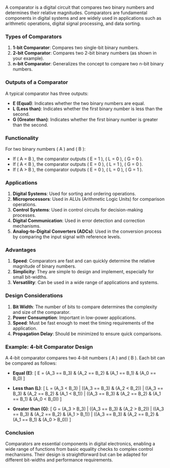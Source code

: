 A comparator is a digital circuit that compares two binary numbers and determines their relative magnitudes. Comparators are fundamental components in digital systems and are widely used in applications such as arithmetic operations, digital signal processing, and data sorting.

### Types of Comparators

1. **1-bit Comparator**: Compares two single-bit binary numbers.
2. **2-bit Comparator**: Compares two 2-bit binary numbers (as shown in your example).
3. **n-bit Comparator**: Generalizes the concept to compare two n-bit binary numbers.

### Outputs of a Comparator

A typical comparator has three outputs:
- **E (Equal)**: Indicates whether the two binary numbers are equal.
- **L (Less than)**: Indicates whether the first binary number is less than the second.
- **G (Greater than)**: Indicates whether the first binary number is greater than the second.

### Functionality

For two binary numbers \( A \) and \( B \):
- If \( A = B \), the comparator outputs \( E = 1 \), \( L = 0 \), \( G = 0 \).
- If \( A < B \), the comparator outputs \( E = 0 \), \( L = 1 \), \( G = 0 \).
- If \( A > B \), the comparator outputs \( E = 0 \), \( L = 0 \), \( G = 1 \).

### Applications

1. **Digital Systems**: Used for sorting and ordering operations.
2. **Microprocessors**: Used in ALUs (Arithmetic Logic Units) for comparison operations.
3. **Control Systems**: Used in control circuits for decision-making processes.
4. **Digital Communication**: Used in error detection and correction mechanisms.
5. **Analog-to-Digital Converters (ADCs)**: Used in the conversion process by comparing the input signal with reference levels.

### Advantages

1. **Speed**: Comparators are fast and can quickly determine the relative magnitude of binary numbers.
2. **Simplicity**: They are simple to design and implement, especially for small bit-widths.
3. **Versatility**: Can be used in a wide range of applications and systems.

### Design Considerations

1. **Bit Width**: The number of bits to compare determines the complexity and size of the comparator.
2. **Power Consumption**: Important in low-power applications.
3. **Speed**: Must be fast enough to meet the timing requirements of the application.
4. **Propagation Delay**: Should be minimized to ensure quick comparisons.

### Example: 4-bit Comparator Design

A 4-bit comparator compares two 4-bit numbers \( A \) and \( B \). Each bit can be compared as follows:

- **Equal (E)**: 
  \[
  E = (A_3 == B_3) \& (A_2 == B_2) \& (A_1 == B_1) \& (A_0 == B_0)
  \]

- **Less than (L)**:
  \[
  L = (A_3 < B_3) \| ((A_3 == B_3) \& (A_2 < B_2)) \| ((A_3 == B_3) \& (A_2 == B_2) \& (A_1 < B_1)) \| ((A_3 == B_3) \& (A_2 == B_2) \& (A_1 == B_1) \& (A_0 < B_0))
  \]

- **Greater than (G)**:
  \[
  G = (A_3 > B_3) \| ((A_3 == B_3) \& (A_2 > B_2)) \| ((A_3 == B_3) \& (A_2 == B_2) \& (A_1 > B_1)) \| ((A_3 == B_3) \& (A_2 == B_2) \& (A_1 == B_1) \& (A_0 > B_0))
  \]

### Conclusion

Comparators are essential components in digital electronics, enabling a wide range of functions from basic equality checks to complex control mechanisms. Their design is straightforward but can be adapted for different bit-widths and performance requirements.
